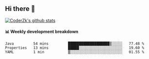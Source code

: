 ## Hi there 👋

[![CoderZk's github stats](https://github-readme-stats.vercel.app/api?username=zhoukuo123&show_icons=true&count_private=true)](https://github.com/anuraghazra/github-readme-stats)

#### :bar_chart: Weekly development breakdown

<!--START_SECTION:waka-->
```text
Java         54 mins         ███████████████████▒░░░░░   77.48 % 
Properties   13 mins         █████░░░░░░░░░░░░░░░░░░░░   19.60 % 
YAML         1 min           ▒░░░░░░░░░░░░░░░░░░░░░░░░   01.55 % 
```
<!--END_SECTION:waka-->
